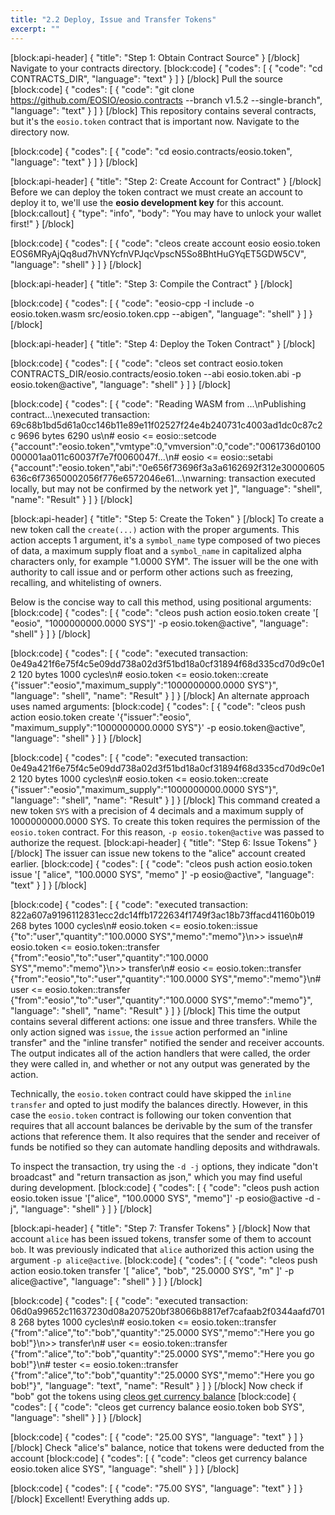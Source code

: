 ```yaml
---
title: "2.2 Deploy, Issue and Transfer Tokens"
excerpt: ""
---
```

[block:api-header]
{
  "title": "Step 1: Obtain Contract Source"
}
[/block]
Navigate to your contracts directory.
[block:code]
{
  "codes": [
    {
      "code": "cd CONTRACTS_DIR",
      "language": "text"
    }
  ]
}
[/block]
Pull the source
[block:code]
{
  "codes": [
    {
      "code": "git clone https://github.com/EOSIO/eosio.contracts --branch v1.5.2 --single-branch",
      "language": "text"
    }
  ]
}
[/block]
This repository contains several contracts, but it's the `eosio.token` contract that is important now. Navigate to the directory now.

[block:code]
{
  "codes": [
    {
      "code": "cd eosio.contracts/eosio.token",
      "language": "text"
    }
  ]
}
[/block]

[block:api-header]
{
  "title": "Step 2: Create Account for Contract"
}
[/block]
Before we can deploy the token contract we must create an account to deploy it to, we'll use the **eosio development key** for this account.
[block:callout]
{
  "type": "info",
  "body": "You may have to unlock your wallet first!"
}
[/block]

[block:code]
{
  "codes": [
    {
      "code": "cleos create account eosio eosio.token EOS6MRyAjQq8ud7hVNYcfnVPJqcVpscN5So8BhtHuGYqET5GDW5CV",
      "language": "shell"
    }
  ]
}
[/block]

[block:api-header]
{
  "title": "Step 3: Compile the Contract"
}
[/block]

[block:code]
{
  "codes": [
    {
      "code": "eosio-cpp -I include -o eosio.token.wasm src/eosio.token.cpp --abigen",
      "language": "shell"
    }
  ]
}
[/block]

[block:api-header]
{
  "title": "Step 4: Deploy the Token Contract"
}
[/block]

[block:code]
{
  "codes": [
    {
      "code": "cleos set contract eosio.token CONTRACTS_DIR/eosio.contracts/eosio.token --abi eosio.token.abi -p eosio.token@active",
      "language": "shell"
    }
  ]
}
[/block]

[block:code]
{
  "codes": [
    {
      "code": "Reading WASM from ...\nPublishing contract...\nexecuted transaction: 69c68b1bd5d61a0cc146b11e89e11f02527f24e4b240731c4003ad1dc0c87c2c  9696 bytes  6290 us\n#         eosio <= eosio::setcode               {\"account\":\"eosio.token\",\"vmtype\":0,\"vmversion\":0,\"code\":\"0061736d0100000001aa011c60037f7e7f0060047f...\n#         eosio <= eosio::setabi                {\"account\":\"eosio.token\",\"abi\":\"0e656f73696f3a3a6162692f312e30000605636c6f73650002056f776e6572046e61...\nwarning: transaction executed locally, but may not be confirmed by the network yet         ]",
      "language": "shell",
      "name": "Result"
    }
  ]
}
[/block]

[block:api-header]
{
  "title": "Step 5: Create the Token"
}
[/block]
To create a new token call the `create(...)` action with the proper arguments. This action accepts 1 argument, it's a `symbol_name` type composed of two pieces of data, a maximum supply float and a `symbol_name` in capitalized alpha characters only, for example "1.0000 SYM". The issuer will be the one with authority to call issue and or perform other actions such as freezing, recalling, and whitelisting of owners.

Below is the concise way to call this method, using positional arguments:
[block:code]
{
  "codes": [
    {
      "code": "cleos push action eosio.token create '[ \"eosio\", \"1000000000.0000 SYS\"]' -p eosio.token@active",
      "language": "shell"
    }
  ]
}
[/block]

[block:code]
{
  "codes": [
    {
      "code": "executed transaction: 0e49a421f6e75f4c5e09dd738a02d3f51bd18a0cf31894f68d335cd70d9c0e12  120 bytes  1000 cycles\n#   eosio.token <= eosio.token::create          {\"issuer\":\"eosio\",\"maximum_supply\":\"1000000000.0000 SYS\"}",
      "language": "shell",
      "name": "Result"
    }
  ]
}
[/block]
An alternate approach uses named arguments:
[block:code]
{
  "codes": [
    {
      "code": "cleos push action eosio.token create '{\"issuer\":\"eosio\", \"maximum_supply\":\"1000000000.0000 SYS\"}' -p eosio.token@active",
      "language": "shell"
    }
  ]
}
[/block]

[block:code]
{
  "codes": [
    {
      "code": "executed transaction: 0e49a421f6e75f4c5e09dd738a02d3f51bd18a0cf31894f68d335cd70d9c0e12  120 bytes  1000 cycles\n#   eosio.token <= eosio.token::create          {\"issuer\":\"eosio\",\"maximum_supply\":\"1000000000.0000 SYS\"}",
      "language": "shell",
      "name": "Result"
    }
  ]
}
[/block]
This command created a new token `SYS` with a precision of 4 decimals and a maximum supply of 1000000000.0000 SYS.  To create this token requires the permission of the `eosio.token` contract. For this reason, `-p eosio.token@active` was passed to authorize the request.
[block:api-header]
{
  "title": "Step 6: Issue Tokens"
}
[/block]
The issuer can issue new tokens to the "alice" account created earlier. 
[block:code]
{
  "codes": [
    {
      "code": "cleos push action eosio.token issue '[ \"alice\", \"100.0000 SYS\", \"memo\" ]' -p eosio@active",
      "language": "text"
    }
  ]
}
[/block]

[block:code]
{
  "codes": [
    {
      "code": "executed transaction: 822a607a9196112831ecc2dc14ffb1722634f1749f3ac18b73ffacd41160b019  268 bytes  1000 cycles\n#   eosio.token <= eosio.token::issue           {\"to\":\"user\",\"quantity\":\"100.0000 SYS\",\"memo\":\"memo\"}\n>> issue\n#   eosio.token <= eosio.token::transfer        {\"from\":\"eosio\",\"to\":\"user\",\"quantity\":\"100.0000 SYS\",\"memo\":\"memo\"}\n>> transfer\n#         eosio <= eosio.token::transfer        {\"from\":\"eosio\",\"to\":\"user\",\"quantity\":\"100.0000 SYS\",\"memo\":\"memo\"}\n#          user <= eosio.token::transfer        {\"from\":\"eosio\",\"to\":\"user\",\"quantity\":\"100.0000 SYS\",\"memo\":\"memo\"}",
      "language": "shell",
      "name": "Result"
    }
  ]
}
[/block]
This time the output contains several different actions:  one issue and three transfers.  While the only action signed was `issue`, the `issue` action performed an "inline transfer" and the "inline transfer" notified the sender and receiver accounts.  The output indicates all of the action handlers that were called, the order they were called in, and whether or not any output was generated by the action.

Technically, the `eosio.token` contract could have skipped the `inline transfer` and opted to just modify the balances directly.  However, in this case the `eosio.token` contract is following our token convention that requires that all account balances be derivable by the sum of the transfer actions that reference them.  It also requires that the sender and receiver of funds be notified so they can automate handling deposits and withdrawals. 

To inspect the transaction, try using the `-d -j` options, they indicate "don't broadcast" and "return transaction as json," which you may find useful during development. 
[block:code]
{
  "codes": [
    {
      "code": "cleos push action eosio.token issue '[\"alice\", \"100.0000 SYS\", \"memo\"]' -p eosio@active -d -j",
      "language": "shell"
    }
  ]
}
[/block]

[block:api-header]
{
  "title": "Step 7: Transfer Tokens"
}
[/block]
Now that account `alice` has been issued tokens, transfer some of them to account `bob`.  It was previously indicated that `alice` authorized this action using the argument `-p alice@active`.
[block:code]
{
  "codes": [
    {
      "code": "cleos push action eosio.token transfer '[ \"alice\", \"bob\", \"25.0000 SYS\", \"m\" ]' -p alice@active",
      "language": "shell"
    }
  ]
}
[/block]

[block:code]
{
  "codes": [
    {
      "code": "executed transaction: 06d0a99652c11637230d08a207520bf38066b8817ef7cafaab2f0344aafd7018  268 bytes  1000 cycles\n#   eosio.token <= eosio.token::transfer        {\"from\":\"alice\",\"to\":\"bob\",\"quantity\":\"25.0000 SYS\",\"memo\":\"Here you go bob!\"}\n>> transfer\n#          user <= eosio.token::transfer        {\"from\":\"alice\",\"to\":\"bob\",\"quantity\":\"25.0000 SYS\",\"memo\":\"Here you go bob!\"}\n#        tester <= eosio.token::transfer        {\"from\":\"alice\",\"to\":\"bob\",\"quantity\":\"25.0000 SYS\",\"memo\":\"Here you go bob!\"}",
      "language": "text",
      "name": "Result"
    }
  ]
}
[/block]
Now check if "bob" got the tokens using [cleos get currency balance](https://developers.eos.io/eosio-cleos/reference#currency-balance)
[block:code]
{
  "codes": [
    {
      "code": "cleos get currency balance eosio.token bob SYS",
      "language": "shell"
    }
  ]
}
[/block]

[block:code]
{
  "codes": [
    {
      "code": "25.00 SYS",
      "language": "text"
    }
  ]
}
[/block]
Check "alice's" balance, notice that tokens were deducted from the account 
[block:code]
{
  "codes": [
    {
      "code": "cleos get currency balance eosio.token alice SYS",
      "language": "shell"
    }
  ]
}
[/block]

[block:code]
{
  "codes": [
    {
      "code": "75.00 SYS",
      "language": "text"
    }
  ]
}
[/block]
Excellent! Everything adds up.